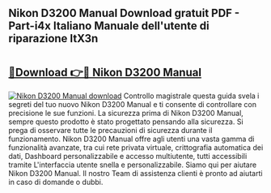 ## Nikon D3200 Manual Download gratuit PDF - Part-i4x Italiano Manuale dell'utente di riparazione ItX3n

# <h2><a href="http://dfdzmb.blite.top/?on=Nikon+D3200+Manual">🔗Download 👉🔴 Nikon D3200 Manual</a></h2>

[![Nikon D3200 Manual download](https://i.imgur.com/lujVjoI.png)](http://dfdzmb.blite.top/?on=Nikon+D3200+Manual)
Controllo magistrale questa guida svela i segreti del tuo nuovo Nikon D3200 Manual e ti consente di controllare con precisione le sue funzioni. La sicurezza prima di Nikon D3200 Manual, sempre questo prodotto è stato progettato pensando alla sicurezza. Si prega di osservare tutte le precauzioni di sicurezza durante il funzionamento. Nikon D3200 Manual offre agli utenti una vasta gamma di funzionalità avanzate, tra cui rete privata virtuale, crittografia automatica dei dati, Dashboard personalizzabile e accesso multiutente, tutti accessibili tramite L'interfaccia utente snella e personalizzabile. Siamo qui per aiutare Nikon D3200 Manual. Il nostro Team di assistenza clienti è pronto ad aiutarti in caso di domande o dubbi.
